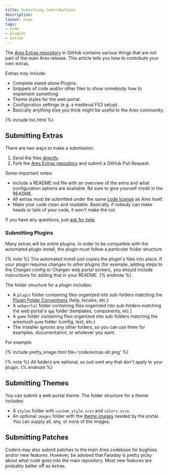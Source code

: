 ```yaml
---
title: Submitting Contributions
description: 
layout: page
tags:
- code
- plugins
- extras
---
```


The [Ares Extras repository](https://github.com/AresMUSH/ares-extras) in GitHub contains various things that are not part of the main Ares release.  This article tells you how to contribute your own extras.

Extras may include:

* Complete stand-alone Plugins.
* Snippets of code and/or other files to show somebody how to implement something.
* Theme styles for the web portal.
* Configuration settings (e.g. a medieval FS3 setup).
* Basically anything else you think might be useful to the Ares community.

{% include toc.html %}

## Submitting Extras

There are two ways to make a submission.

1. Send the files [directly](/feedback.html).
2. Fork the [Ares Extras repository](https://github.com/AresMUSH/ares-extras) and submit a GitHub Pull Request.

Some important notes:

* Include a README.md file with an overview of the extra and what configuration options are available. Be sure to give yourself credit in the README.
* All extras must be submitted under the same [code license](/license.html) as Ares itself.
* Make your code clean and readable.  Basically, if nobody can make heads or tails of your code, it won't make the cut.

If you have any questions, just [ask for help](/feedback.html).

### Submitting Plugins

Many extras will be entire plugins.  In order to be compatible with the automated plugin install, the plugin must follow a particular folder structure.

{% note %} 
The automated install just copies the plugin's files into place.  If your plugin requires changes to _other plugins_ (for example, adding steps to the Chargen config or Chargen web portal screen), you should include instructions for adding that in your README.
{% endnote %}

The folder structure for a plugin includes:

* A `plugin` folder containing files organized into sub-folders matching the [Plugin Folder Conventions](/tutorials/code/plugins.html) (help, locales, etc.)
* A `webportal` folder containing files organized into sub-folders matching the web portal's `app` folder (templates, components, etc.)
* A `game` folder containing files organized into sub-folders matching the aresmush `game` folder (config, text, etc.)
* The installer ignores any other folders, so you can use them for examples, documentation, or whatever you want.

For example:

{% include pretty_image.html file='code/extras-dir.png' %}

{% note %} 
All folders are optional, so just omit any that don't apply to your plugin.
{% endnote %}

## Submitting Themes

You can submit a web portal theme.  The folder structure for a theme includes:

* A `styles` folder with `custom_style.scss` and `colors.scss`.
* An optional `images` folder with the [theme images](/tutorials/config/website.html) needed by the portal. You can supply all, any, or none of the images.

## Submitting Patches

Coders may also submit patches to the main Ares codebase for bugfixes and/or new features.  However, be advised that Faraday is pretty picky about what code goes into the main repository.  Most new features are probably better off as extras.